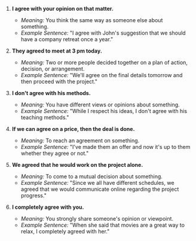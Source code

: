 1. **I agree with your opinion on that matter.**
   - *Meaning:* You think the same way as someone else about something.
   - *Example Sentence:* "I agree with John's suggestion that we should have a company retreat once a year."

2. **They agreed to meet at 3 pm today.**
   - *Meaning:* Two or more people decided together on a plan of action, decision, or arrangement.
   - *Example Sentence:* "We'll agree on the final details tomorrow and then proceed with the project."

3. **I don't agree with his methods.**
   - *Meaning:* You have different views or opinions about something.
   - *Example Sentence:* "While I respect his ideas, I don't agree with his teaching methods."

4. **If we can agree on a price, then the deal is done.**
   - *Meaning:* To reach an agreement on something.
   - *Example Sentence:* "I've made them an offer and now it's up to them whether they agree or not."

5. **We agreed that he would work on the project alone.**
   - *Meaning:* To come to a mutual decision about something.
   - *Example Sentence:* "Since we all have different schedules, we agreed that we would communicate online regarding the project progress."

6. **I completely agree with you.**
   - *Meaning:* You strongly share someone's opinion or viewpoint.
   - *Example Sentence:* "When she said that movies are a great way to relax, I completely agreed with her."